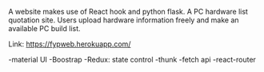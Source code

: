 A website makes use of React hook and python flask. A PC hardware list quotation site. Users upload hardware information freely and make an available PC build list.

Link: https://fypweb.herokuapp.com/

-material UI
-Boostrap
-Redux: state control
-thunk
-fetch api
-react-router
